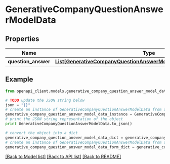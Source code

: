 # GenerativeCompanyQuestionAnswerModelData


## Properties

Name | Type | Description | Notes
------------ | ------------- | ------------- | -------------
**question_answer** | [**List[GenerativeCompanyQuestionAnswerModelDataQuestionAnswerItems]**](GenerativeCompanyQuestionAnswerModelDataQuestionAnswerItems.md) |  | 

## Example

```python
from openapi_client.models.generative_company_question_answer_model_data import GenerativeCompanyQuestionAnswerModelData

# TODO update the JSON string below
json = "{}"
# create an instance of GenerativeCompanyQuestionAnswerModelData from a JSON string
generative_company_question_answer_model_data_instance = GenerativeCompanyQuestionAnswerModelData.from_json(json)
# print the JSON string representation of the object
print GenerativeCompanyQuestionAnswerModelData.to_json()

# convert the object into a dict
generative_company_question_answer_model_data_dict = generative_company_question_answer_model_data_instance.to_dict()
# create an instance of GenerativeCompanyQuestionAnswerModelData from a dict
generative_company_question_answer_model_data_form_dict = generative_company_question_answer_model_data.from_dict(generative_company_question_answer_model_data_dict)
```
[[Back to Model list]](../README.md#documentation-for-models) [[Back to API list]](../README.md#documentation-for-api-endpoints) [[Back to README]](../README.md)


